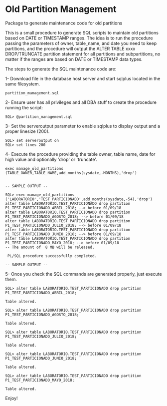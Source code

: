 # Old Partition Management
 Package to generate maintenance code for old partitions

This is a small procedure to generate SQL scripts to maintain old partitions based on DATE or TIMESTAMP ranges.
The idea is to run the procedure passing the parameters of owner, table_name, and date you need to keep partitions, and the procedure will output the ALTER TABLE xxxx DROP/TRUNCATE partition statement for all partitions and subpartitions, no matter if the ranges are based on DATE or TIMESTAMP data types.

The steps to generate the SQL maintenance code are:

1- Download file in the database host server and start sqlplus located in the same filesystem.

	partition_management.sql

2- Ensure user has all privileges and all DBA stuff to create the procedure running the script:

	SQL> @partition_management.sql
	
3- Set the serveroutput parameter to enable sqlplus to display output and a proper linesize (200).

	SQL> set serveroutput on
	SQL> set lines 200
	
4- Execute the procedure providing the table owner, table name, date for high value and optionally 'drop' or 'truncate'.
	
	exec manage_old_partitions (TABLE_OWNER,TABLE_NAME,add_months(sysdate,-MONTHS),'drop')
    	
	
	-- SAMPLE OUTPUT --
	
	SQL> exec manage_old_partitions ('LABORATORIO','TEST_PARTICIONADO',add_months(sysdate,-54),'drop')
	alter table LABORATORIO.TEST_PARTICIONADO drop partition P1_TEST_PARTICIONADO_ABRIL_2018; --> before 01/09/18
	alter table LABORATORIO.TEST_PARTICIONADO drop partition P1_TEST_PARTICIONADO_AGOSTO_2018; --> before 01/09/18
	alter table LABORATORIO.TEST_PARTICIONADO drop partition P1_TEST_PARTICIONADO_JULIO_2018; --> before 01/09/18
	alter table LABORATORIO.TEST_PARTICIONADO drop partition P1_TEST_PARTICIONADO_JUNIO_2018; --> before 01/09/18
	alter table LABORATORIO.TEST_PARTICIONADO drop partition P1_TEST_PARTICIONADO_MAYO_2018; --> before 01/09/18
	-- The amount of  8 MB will be released.

	 PL/SQL procedure successfully completed.

	-- SAMPLE OUTPUT --
	
	
5- Once you check the SQL commands are generated properly, just execute them.

	SQL> alter table LABORATORIO.TEST_PARTICIONADO drop partition P1_TEST_PARTICIONADO_ABRIL_2018;

	Table altered.

	SQL> alter table LABORATORIO.TEST_PARTICIONADO drop partition P1_TEST_PARTICIONADO_AGOSTO_2018;

	Table altered.

	SQL> alter table LABORATORIO.TEST_PARTICIONADO drop partition P1_TEST_PARTICIONADO_JULIO_2018;

	Table altered.

	SQL> alter table LABORATORIO.TEST_PARTICIONADO drop partition P1_TEST_PARTICIONADO_JUNIO_2018;

	Table altered.

	SQL> alter table LABORATORIO.TEST_PARTICIONADO drop partition P1_TEST_PARTICIONADO_MAYO_2018;

	Table altered.
	
Enjoy!
